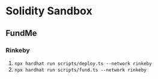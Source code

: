 # Solidity Sandbox

## FundMe

### Rinkeby

1. `npx hardhat run scripts/deploy.ts --network rinkeby`
2. `npx hardhat run scripts/fund.ts --network rinkeby`
